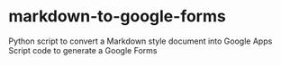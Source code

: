 # markdown-to-google-forms
Python script to convert a Markdown style document into Google Apps Script code to generate a Google Forms
